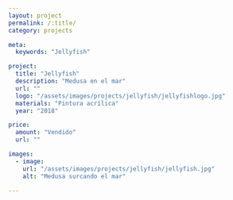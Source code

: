```yaml
---
layout: project
permalink: /:title/
category: projects

meta:
  keywords: "Jellyfish"

project:
  title: "Jellyfish"
  description: "Medusa en el mar"
  url: ""
  logo: "/assets/images/projects/jellyfish/jellyfishlogo.jpg"
  materials: "Pintura acrílica"
  year: "2018"

price:
  amount: "Vendido"
  url: ""

images:
  - image:
    url: "/assets/images/projects/jellyfish/jellyfish.jpg"
    alt: "Medusa surcando el mar"

---
```

